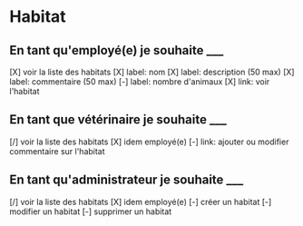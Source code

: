 # Habitat

## En tant qu'employé(e) je souhaite ___

[X] voir la liste des habitats
    [X] label: nom
    [X] label: description (50 max)
    [X] label: commentaire (50 max)
    [-] label: nombre d'animaux
    [X] link: voir l'habitat



## En tant que vétérinaire je souhaite ___

[/] voir la liste des habitats
    [X] idem employé(e)
    [-] link: ajouter ou modifier commentaire sur l'habitat

## En tant qu'administrateur je souhaite ___

[/] voir la liste des habitats
    [X] idem employé(e)
    [-] créer un habitat
    [-] modifier un habitat
    [-] supprimer un habitat

